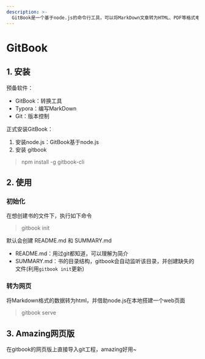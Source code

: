 ```yaml
---
description: >-
  GitBook是一个基于node.js的命令行工具，可以将MarkDown文章转为HTML、PDF等格式电子书，可以理解为一种文档转换工具（MarkDown=>HTML）。
---
```


# GitBook

## 1. 安装

预备软件：

* GitBook：转换工具
* Typora：编写MarkDown
* Git：版本控制

正式安装GitBook：

1. 安装node.js：GitBook基于node.js
2. 安装 gitbook

> npm install -g gitbook-cli

## 2. 使用

### 初始化

在想创建书的文件下，执行如下命令

> gitbook init

默认会创建 README.md 和 SUMMARY.md

* README.md：用过git都知道，可以理解为简介
* SUMMARY.md：书的目录结构，gitbook会自动监听该目录，并创建缺失的文件\(利用`gitbook init`更新\)

### 转为网页

将Markdown格式的数据转为html，并借助node.js在本地搭建一个web页面

> gitbook serve

## 3. Amazing网页版

在gitbook的网页版上直接导入git工程，amazing好用~



